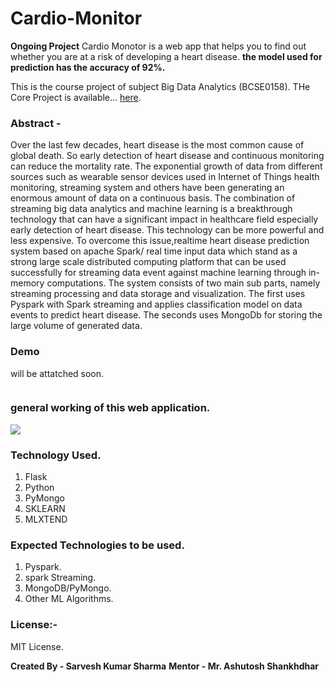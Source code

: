 # Cardio-Monitor
**Ongoing Project**
Cardio Monotor is a web app that helps you to find out whether you are at a risk of developing a heart disease. **the model used for prediction has the accuracy of 92%.**

This is the course project of subject Big Data Analytics (BCSE0158). THe Core Project is available... [here](https://github.com/shsarv/Heart-Disease-Prediction). 

### Abstract - 
Over the last few decades, heart disease is the most common cause of global death. So early detection of heart disease and continuous monitoring can reduce the mortality rate. The exponential growth of data from different sources such as wearable sensor devices used in Internet of Things health monitoring, streaming system and others have been generating an enormous amount of data on a continuous basis. The combination of streaming big data analytics and machine learning is a breakthrough technology that can have a significant impact in healthcare field especially early detection of heart disease. This technology can be more powerful and less expensive. To overcome this issue,realtime heart disease prediction system based on apache Spark/ real time input data which stand as a strong large scale distributed computing platform that can be used successfully for streaming data event against machine learning through in-memory computations. The system consists of two main sub parts, namely streaming processing and data storage and visualization. The first uses Pyspark with Spark streaming and applies classification model on data events to predict heart disease. The seconds uses MongoDb for storing the large volume of generated data.


### Demo
will be attatched soon.

![]()

### general working of this web application.
![](https://raw.githubusercontent.com/shsarv/Cardio-Monitor/main/Input%20Data.png)

### Technology Used.
1. Flask
2. Python
3. PyMongo
4. SKLEARN
5. MLXTEND

### Expected Technologies to be used.
1. Pyspark.
2. spark Streaming.
3. MongoDB/PyMongo.
4. Other ML Algorithms.


### License:-

MIT License.

 **Created By - Sarvesh Kumar Sharma**
 **Mentor - Mr. Ashutosh Shankhdhar**
